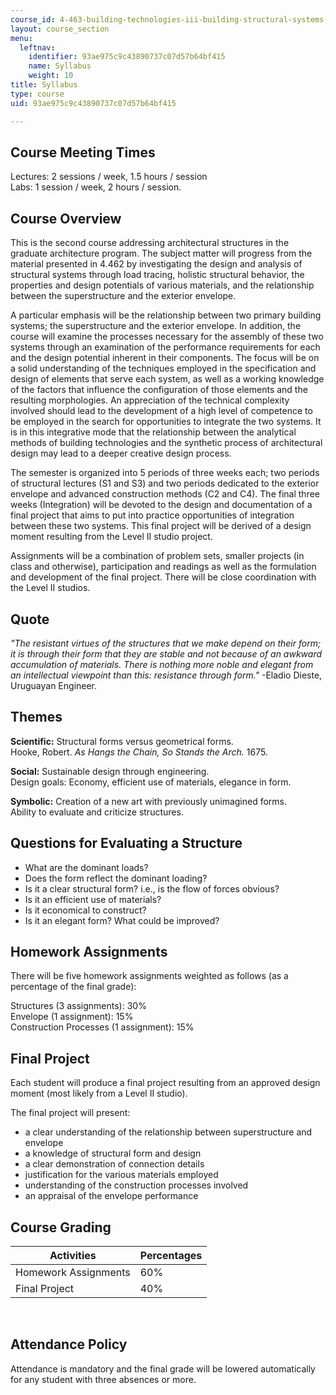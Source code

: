 ```yaml
---
course_id: 4-463-building-technologies-iii-building-structural-systems-ii-fall-2002
layout: course_section
menu:
  leftnav:
    identifier: 93ae975c9c43890737c07d57b64bf415
    name: Syllabus
    weight: 10
title: Syllabus
type: course
uid: 93ae975c9c43890737c07d57b64bf415

---
```


Course Meeting Times
--------------------

Lectures: 2 sessions / week, 1.5 hours / session  
Labs: 1 session / week, 2 hours / session.

Course Overview
---------------

This is the second course addressing architectural structures in the graduate architecture program. The subject matter will progress from the material presented in 4.462 by investigating the design and analysis of structural systems through load tracing, holistic structural behavior, the properties and design potentials of various materials, and the relationship between the superstructure and the exterior envelope.

A particular emphasis will be the relationship between two primary building systems; the superstructure and the exterior envelope. In addition, the course will examine the processes necessary for the assembly of these two systems through an examination of the performance requirements for each and the design potential inherent in their components. The focus will be on a solid understanding of the techniques employed in the specification and design of elements that serve each system, as well as a working knowledge of the factors that influence the configuration of those elements and the resulting morphologies. An appreciation of the technical complexity involved should lead to the development of a high level of competence to be employed in the search for opportunities to integrate the two systems. It is in this integrative mode that the relationship between the analytical methods of building technologies and the synthetic process of architectural design may lead to a deeper creative design process.

The semester is organized into 5 periods of three weeks each; two periods of structural lectures (S1 and S3) and two periods dedicated to the exterior envelope and advanced construction methods (C2 and C4). The final three weeks (Integration) will be devoted to the design and documentation of a final project that aims to put into practice opportunities of integration between these two systems. This final project will be derived of a design moment resulting from the Level II studio project.

Assignments will be a combination of problem sets, smaller projects (in class and otherwise), participation and readings as well as the formulation and development of the final project. There will be close coordination with the Level II studios.

Quote
-----

_"The resistant virtues of the structures that we make depend on their form; it is through their form that they are stable and not because of an awkward accumulation of materials. There is nothing more noble and elegant from an intellectual viewpoint than this: resistance through form."_ -Eladio Dieste, Uruguayan Engineer.

Themes
------

**Scientific:** Structural forms versus geometrical forms.  
Hooke, Robert. _As Hangs the Chain, So Stands the Arch._ 1675.

**Social:** Sustainable design through engineering.  
Design goals: Economy, efficient use of materials, elegance in form.

**Symbolic:** Creation of a new art with previously unimagined forms.  
Ability to evaluate and criticize structures.

Questions for Evaluating a Structure
------------------------------------

*   What are the dominant loads?
*   Does the form reflect the dominant loading?
*   Is it a clear structural form? i.e., is the flow of forces obvious?
*   Is it an efficient use of materials?
*   Is it economical to construct?
*   Is it an elegant form? What could be improved?

Homework Assignments
--------------------

There will be five homework assignments weighted as follows (as a percentage of the final grade):

Structures (3 assignments): 30%  
Envelope (1 assignment): 15%  
Construction Processes (1 assignment): 15%

Final Project
-------------

Each student will produce a final project resulting from an approved design moment (most likely from a Level II studio).

The final project will present:

*   a clear understanding of the relationship between superstructure and envelope
*   a knowledge of structural form and design
*   a clear demonstration of connection details
*   justification for the various materials employed
*   understanding of the construction processes involved
*   an appraisal of the envelope performance

Course Grading
--------------

| Activities | Percentages |
| --- | --- |
| Homework Assignments | 60% |
| Final Project | 40% 

  
 

Attendance Policy
-----------------

Attendance is mandatory and the final grade will be lowered automatically for any student with three absences or more.